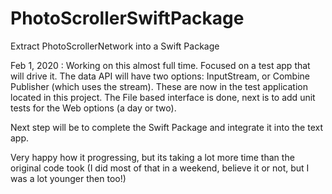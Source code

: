 # PhotoScrollerSwiftPackage
Extract PhotoScrollerNetwork into a Swift Package

Feb 1, 2020 : Working on this almost full time. Focused on a test app that will drive it.
  The data API will have two options: InputStream, or Combine Publisher (which uses the stream).
  These are now in the test application located in this project. The File based interface is done, 
  next is to add unit tests for the Web options (a day or two).
  
  Next step will be to complete the Swift Package and integrate it into the text app.
  
  Very happy how it progressing, but its taking a lot more time than the original code took (I did most 
  of that in a weekend, believe it or not, but I was a lot younger then too!)

